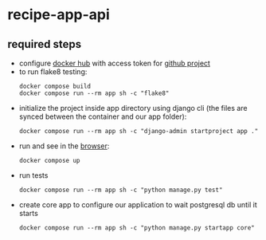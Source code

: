 # recipe-app-api
## required steps
- configure [docker hub](https://hub.docker.com/settings/security) with access token for [github project](https://github.com/RobertVenhryn/recipe-app-api/settings/secrets/actions/new)
- to run flake8 testing: 
  ```shell
  docker compose build
  docker compose run --rm app sh -c "flake8"
  ```
- initialize the project inside app directory using django cli (the files are synced between the container and our app folder): 
  ```shell
  docker compose run --rm app sh -c "django-admin startproject app ."
  ```
- run and see in the [browser](http://localhost:8000/): 
  ```shell
  docker compose up
  ```
- run tests
  ```shell
  docker compose run --rm app sh -c "python manage.py test"
  ```
- create core app to configure our application to wait postgresql db until it starts
  ```shell
  docker compose run --rm app sh -c "python manage.py startapp core"
  ```
